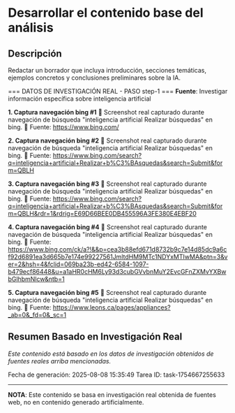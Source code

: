 # Desarrollar el contenido base del análisis

## Descripción
Redactar un borrador que incluya introducción, secciones temáticas, ejemplos concretos y conclusiones preliminares sobre la IA.



=== DATOS DE INVESTIGACIÓN REAL - PASO step-1 ===
**Fuente**: Investigar información específica sobre inteligencia artificial


**1. Captura navegación bing #1**
   📄 Screenshot real capturado durante navegación de búsqueda "inteligencia artificial Realizar búsquedas" en bing.
   🔗 Fuente: https://www.bing.com/


**2. Captura navegación bing #2**
   📄 Screenshot real capturado durante navegación de búsqueda "inteligencia artificial Realizar búsquedas" en bing.
   🔗 Fuente: https://www.bing.com/search?q=inteligencia+artificial+Realizar+b%C3%BAsquedas&search=Submit&form=QBLH


**3. Captura navegación bing #3**
   📄 Screenshot real capturado durante navegación de búsqueda "inteligencia artificial Realizar búsquedas" en bing.
   🔗 Fuente: https://www.bing.com/search?q=inteligencia+artificial+Realizar+b%C3%BAsquedas&search=Submit&form=QBLH&rdr=1&rdrig=E69D66BEE0DB455596A3FE380E4EBF20


**4. Captura navegación bing #4**
   📄 Screenshot real capturado durante navegación de búsqueda "inteligencia artificial Realizar búsquedas" en bing.
   🔗 Fuente: https://www.bing.com/ck/a?!&&p=cea3b88efd671d8732b9c7e14d85dc9a6cf92d6891ea3d665b7e174e99227561JmltdHM9MTc1NDYxMTIwMA&ptn=3&ver=2&hsh=4&fclid=069ba23b-ed42-6584-1097-b479ecf86448&u=a1aHR0cHM6Ly93d3cubGVvbnMuY2EvcGFnZXMvYXBwbGlhbmNlcw&ntb=1


**5. Captura navegación bing #5**
   📄 Screenshot real capturado durante navegación de búsqueda "inteligencia artificial Realizar búsquedas" en bing.
   🔗 Fuente: https://www.leons.ca/pages/appliances?_ab=0&_fd=0&_sc=1



## Resumen Basado en Investigación Real
*Este contenido está basado en los datos de investigación obtenidos de fuentes reales arriba mencionadas.*

Fecha de generación: 2025-08-08 15:35:49
Tarea ID: task-1754667255633

---
**NOTA**: Este contenido se basa en investigación real obtenida de fuentes web, no en contenido generado artificialmente.
